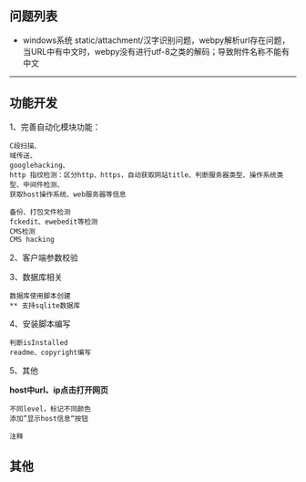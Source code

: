 
## 问题列表

* windows系统 static/attachment/汉字识别问题，webpy解析url存在问题，当URL中有中文时，webpy没有进行utf-8之类的解码；导致附件名称不能有中文


---

## 功能开发

1、完善自动化模块功能：

	C段扫描、
	域传送、
	googlehacking、
	http 指纹检测：区分http、https，自动获取网站title、判断服务器类型、操作系统类型、中间件检测、
	获取host操作系统、web服务器等信息

	备份、打包文件检测
	fckedit、ewebedit等检测
	CMS检测
	CMS hacking

2、客户端参数校验

3、数据库相关

	数据库使用脚本创建
	** 支持sqlite数据库

4、安装脚本编写
	
	判断isInstalled
	readme、copyright编写

5、其他
	
**host中url、ip点击打开网页**

	不同level，标记不同颜色
	添加”显示host信息“按钮

	注释


## 其他

